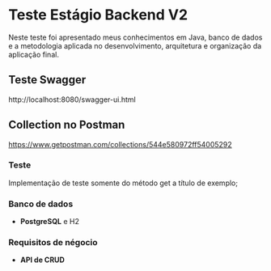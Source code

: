# Teste Estágio Backend V2

Neste teste foi apresentado meus conhecimentos em Java, banco de dados e a metodologia aplicada no desenvolvimento, arquitetura e organização da aplicação final.

## Teste Swagger

http://localhost:8080/swagger-ui.html

## Collection no Postman

https://www.getpostman.com/collections/544e580972ff54005292

### Teste

Implementação de teste somente do método get a título de exemplo;

### Banco de dados

* **PostgreSQL** e H2

### Requisitos de négocio

* **API de CRUD**

